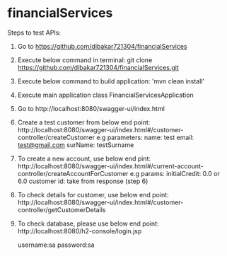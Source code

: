 # financialServices

Steps to test APIs:

1) Go to https://github.com/dibakar721304/financialServices
2) Execute below command in terminal:
   git clone https://github.com/dibakar721304/financialServices.git
3) Execute below command to build application:
    'mvn clean install'
4) Execute main application class FinancialServicesApplication
5) Go to http://localhost:8080/swagger-ui/index.html
6) Create a test customer from below end point:
   http://localhost:8080/swagger-ui/index.html#/customer-controller/createCustomer
    e.g parameters:
     name: test
     email: test@gmail.com
     surName: testSurname
7) To create a new account, use below end pint:
   http://localhost:8080/swagger-ui/index.html#/current-account-controller/createAccountForCustomer
   e.g params:
   initialCredit: 0.0 or 6.0
   customer id: take from response (step 6)
8) To check details for customer, use below end point:
   http://localhost:8080/swagger-ui/index.html#/customer-controller/getCustomerDetails

9) To check database, please use below end point:
   http://localhost:8080/h2-console/login.jsp
   
    username:sa
    password:sa
   


     
   
